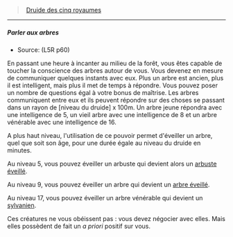 ﻿---
!GenericItem
Name: Parler aux arbres
Source: (L5R p60)
Id: l5r_druid_hd.md#parler-aux-arbres
ParentLink: l5r_druid_hd.md#druide-des-cinq-royaumes
ParentName: Druide des cinq royaumes
NameLevel: 5
Attributes:
  Name: Parler aux arbres
  Markdown: >+
    ##### <!--Name-->Parler aux arbres<!--/Name-->


    - Source: <!--Source-->(L5R p60)<!--/Source-->


    En passant une heure à incanter au milieu de la forêt, vous êtes capable de toucher la conscience des arbres autour de vous. Vous devenez en mesure de communiquer quelques instants avec eux. Plus un arbre est ancien, plus il est intelligent, mais plus il met de temps à répondre. Vous pouvez poser un nombre de questions égal à votre bonus de maîtrise. Les arbres communiquent entre eux et ils peuvent répondre sur des choses se passant dans un rayon de \[niveau du druide\] x 100m. Un arbre jeune répondra avec une intelligence de 5, un vieil arbre avec une intelligence de 8 et un arbre vénérable avec une intelligence de 16.


    A plus haut niveau, l'utilisation de ce pouvoir permet d'éveiller un arbre, quel que soit son âge, pour une durée égale au niveau du druide en minutes.


    Au niveau 5, vous pouvez éveiller un arbuste qui devient alors un [arbuste éveillé](hd_monsters_arbuste_eveille.md).


    Au niveau 9, vous pouvez éveiller un arbre qui devient un [arbre éveillé](hd_monsters_arbre_eveille.md).


    Au niveau 17, vous pouvez éveiller un arbre vénérable qui devient un [sylvanien](hd_monsters_sylvanien.md).


    Ces créatures ne vous obéissent pas : vous devez négocier avec elles. Mais elles possèdent de fait un _a priori_ positif sur vous.

  Source: (L5R p60)
AttributesDictionary: >+
  Name: Parler aux arbres

  Markdown: >+

    ##### <!--Name-->Parler aux arbres<!--/Name-->





    - Source: <!--Source-->(L5R p60)<!--/Source-->





    En passant une heure à incanter au milieu de la forêt, vous êtes capable de toucher la conscience des arbres autour de vous. Vous devenez en mesure de communiquer quelques instants avec eux. Plus un arbre est ancien, plus il est intelligent, mais plus il met de temps à répondre. Vous pouvez poser un nombre de questions égal à votre bonus de maîtrise. Les arbres communiquent entre eux et ils peuvent répondre sur des choses se passant dans un rayon de \[niveau du druide\] x 100m. Un arbre jeune répondra avec une intelligence de 5, un vieil arbre avec une intelligence de 8 et un arbre vénérable avec une intelligence de 16.





    A plus haut niveau, l'utilisation de ce pouvoir permet d'éveiller un arbre, quel que soit son âge, pour une durée égale au niveau du druide en minutes.





    Au niveau 5, vous pouvez éveiller un arbuste qui devient alors un [arbuste éveillé](hd_monsters_arbuste_eveille.md).





    Au niveau 9, vous pouvez éveiller un arbre qui devient un [arbre éveillé](hd_monsters_arbre_eveille.md).





    Au niveau 17, vous pouvez éveiller un arbre vénérable qui devient un [sylvanien](hd_monsters_sylvanien.md).





    Ces créatures ne vous obéissent pas : vous devez négocier avec elles. Mais elles possèdent de fait un _a priori_ positif sur vous.



  Source: (L5R p60)

---
> [Druide des cinq royaumes](hd_l5r_druid.md)

---

##### Parler aux arbres

- Source: (L5R p60)

En passant une heure à incanter au milieu de la forêt, vous êtes capable de toucher la conscience des arbres autour de vous. Vous devenez en mesure de communiquer quelques instants avec eux. Plus un arbre est ancien, plus il est intelligent, mais plus il met de temps à répondre. Vous pouvez poser un nombre de questions égal à votre bonus de maîtrise. Les arbres communiquent entre eux et ils peuvent répondre sur des choses se passant dans un rayon de \[niveau du druide\] x 100m. Un arbre jeune répondra avec une intelligence de 5, un vieil arbre avec une intelligence de 8 et un arbre vénérable avec une intelligence de 16.

A plus haut niveau, l'utilisation de ce pouvoir permet d'éveiller un arbre, quel que soit son âge, pour une durée égale au niveau du druide en minutes.

Au niveau 5, vous pouvez éveiller un arbuste qui devient alors un [arbuste éveillé](hd_monsters_arbuste_eveille.md).

Au niveau 9, vous pouvez éveiller un arbre qui devient un [arbre éveillé](hd_monsters_arbre_eveille.md).

Au niveau 17, vous pouvez éveiller un arbre vénérable qui devient un [sylvanien](hd_monsters_sylvanien.md).

Ces créatures ne vous obéissent pas : vous devez négocier avec elles. Mais elles possèdent de fait un _a priori_ positif sur vous.

